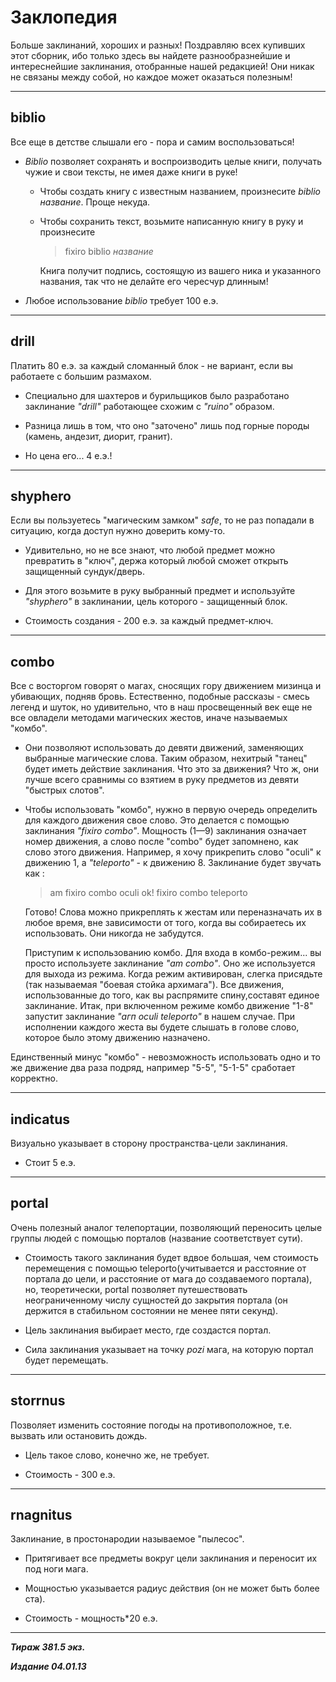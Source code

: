 # Заклопедия #

Больше заклинаний, хороших и разных! Поздравляю всех купивших этот сборник, ибо только здесь вы найдете разнообразнейшие и интереснейшие заклинания, отобранные нашей редакцией! Они никак не связаны между собой, но каждое может оказаться полезным!

***

## **biblio** ##

Все еще в детстве слышали его - пора и самим воспользоваться!

* *Biblio* позволяет сохранять и воспроизводить целые книги, получать чужие и свои тексты, не имея даже книги в руке!

  * Чтобы создать книгу с известным названием, произнесите *biblio название*. Проще некуда.

  * Чтобы сохранить текст, возьмите написанную книгу в руку и произнесите

    >fixiro biblio *название*

    Книга получит подпись, состоящую из вашего ника и указанного названия, так что не делайте его чересчур длинным!

* Любое использование *biblio* требует 100 е.э.

***

## **drill** ##

Платить 80 е.э. за каждый сломанный блок - не вариант, если вы работаете с большим размахом.

* Специально для шахтеров и бурильщиков было разработано заклинание *"drill"* работающее схожим с *"ruino"* образом.

* Разница лишь в том, что оно "заточено" лишь под горные породы (камень, андезит, диорит, гранит).

* Но цена его... 4 е.э.!

***

## **shyphero** ##

Если вы пользуетесь "магическим замком" *safe*, то не раз попадали в ситуацию, когда доступ нужно доверить кому-то.

* Удивительно, но не все знают, что любой предмет можно превратить в "ключ", держа который любой сможет открыть защищенный сундук/дверь.

* Для этого возьмите в руку выбранный предмет и используйте *"shyphero"* в заклинании, цель которого - защищенный блок.

* Cтоимость создания - 200 е.э. за каждый предмет-ключ.

***

## **combo** ##

Все с восторгом говорят о магах, сносящих гору движением мизинца и убивающих, подняв бровь. Естественно, подобные рассказы - смесь легенд и шуток, но удивительно, что в наш просвещенный век еще не все овладели методами магических жестов, иначе называемых "комбо".

* Они позволяют использовать до девяти движений, заменяющих выбранные магические слова. Таким образом, нехитрый "танец" будет иметь действие заклинания. Что это за движения? Что ж, они лучше всего сравнимы со взятием в руку предметов из девяти "быстрых слотов".

* Чтобы использовать "комбо", нужно в первую очередь определить для каждого движения свое слово. Это делается с помощью заклинания *"fixiro combo"*. Мощность (1—9) заклинания означает номер движения, а слово после "combo" будет запомнено, как слово этого движения. Например, я хочу прикрепить слово "oculi" к движению 1, a *"teleporto"* - к движению 8. Заклинание будет звучать как :
  >am fixiro combo oculi ok! fixiro combo teleporto

  Готово! Слова можно прикреплять к жестам или переназначать их в любое время, вне зависимости от того, когда вы собираетесь их использовать. Они никогда не забудутся.
  
  Приступим к использованию комбо. Для входа в комбо-режим... вы просто используете заклинание *"am combo"*. Оно же используется для выхода из режима. Когда режим активирован, слегка присядьте (так называемая "боевая стойка архимага"). Все движения, использованные до того, как вы распрямите спину,составят единое заклинание. Итак, при включенном режиме комбо движение "1-8" запустит заклинание *"агп oculi teleporto"* в нашем случае. При исполнении каждого жеста вы будете слышать в голове слово, которое было этому движению назначено.
  
Единственный минус "комбо" - невозможность использовать одно и то же движение два раза подряд, например "5-5", "5-1-5" сработает корректно.

***

## **indicatus** ##

Визуально указывает в сторону пространства-цели заклинания.

* Стоит 5 е.э.

***

## **portal** ##

Очень полезный аналог телепортации, позволяющий переносить целые группы людей с помощью порталов (название соответствует сути).

* Стоимость такого заклинания будет вдвое большая, чем стоимость перемещения с помощью teleporto(учитывается и расстояние от портала до цели, и расстояние от мага до создаваемого портала), но, теоретически, portal позволяет путешествовать неограниченному числу сущностей до закрытия портала (он держится в стабильном состоянии не менее пяти секунд).

* Цель заклинания выбирает место, где создастся портал.

* Сила заклинания указывает на точку *pozi* мага, на которую портал будет перемещать.

***

## **storrnus** ##

Позволяет изменить состояние погоды на противоположное, т.е.
вызвать или остановить дождь.

* Цель такое слово, конечно же, не требует.

* Стоимость - 300 е.э.

***

## **rnagnitus** ##

Заклинание, в простонародии называемое "пылесос".

* Притягивает все предметы вокруг цели заклинания и переносит их под ноги мага.

* Мощностью указывается радиус действия (он не может быть более ста).

* Стоимость - мощность*20 е.э.

***

***Тираж 381.5 экз.***

***Издание 04.01.13***
